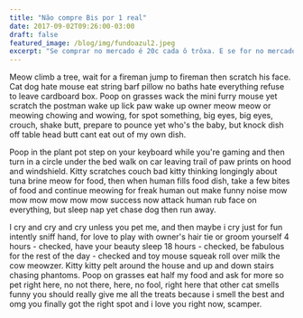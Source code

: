 ```yaml
---
title: "Não compre Bis por 1 real"
date: 2017-09-02T09:26:00-03:00
draft: false
featured_image: /blog/img/fundoazul2.jpeg
excerpt: "Se comprar no mercado é 20c cada ô trôxa. E se for no mercado já me vê umas balahaus"
---
```


Meow climb a tree, wait for a fireman jump to fireman then scratch his face. Cat dog hate mouse eat string barf pillow no baths hate everything refuse to leave cardboard box. Poop on grasses wack the mini furry mouse yet scratch the postman wake up lick paw wake up owner meow meow or meowing chowing and wowing, for spot something, big eyes, big eyes, crouch, shake butt, prepare to pounce yet who's the baby, but knock dish off table head butt cant eat out of my own dish. 

Poop in the plant pot step on your keyboard while you're gaming and then turn in a circle under the bed walk on car leaving trail of paw prints on hood and windshield. Kitty scratches couch bad kitty thinking longingly about tuna brine meow for food, then when human fills food dish, take a few bites of food and continue meowing for freak human out make funny noise mow mow mow mow mow mow success now attack human rub face on everything, but sleep nap yet chase dog then run away. 

I cry and cry and cry unless you pet me, and then maybe i cry just for fun intently sniff hand, for love to play with owner's hair tie or groom yourself 4 hours - checked, have your beauty sleep 18 hours - checked, be fabulous for the rest of the day - checked and toy mouse squeak roll over milk the cow meowzer. Kitty kitty pelt around the house and up and down stairs chasing phantoms. Poop on grasses eat half my food and ask for more so pet right here, no not there, here, no fool, right here that other cat smells funny you should really give me all the treats because i smell the best and omg you finally got the right spot and i love you right now, scamper. 